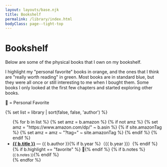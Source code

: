 ```yaml
---
layout: layouts/base.njk
title: Bookshelf
permalink: /library/index.html
bodyClass: page--tight-top
---
```


# Bookshelf
Below are some of the physical books that I own on my bookshelf. 

I highlight my "personal favorite" books in orange, and the ones that I think are "really worth reading" in green. Most books are in standard blue, but they were all once or still interesting to me when I bought them. Some books I only looked at the first few chapters and started exploring other books. 

🌟 = Personal Favorite

{% set list = library | sort(false, false, 'author') %}
<ul class="books">
{% for b in list %}
  {% set amz = b.amazon %}
  {% if not amz %}
    {% set amz = "https://www.amazon.com/dp/" ~ b.asin %}
    {% if site.amazonTag %}
      {% set amz = amz ~ "?tag=" ~ site.amazonTag %}
    {% endif %}
  {% endif %}
  <li class="book{% if b.highlight %} {{ b.highlight }}{% endif %}">
    <strong><a href="{{ amz }}" target="_blank" rel="noopener">{{ b.title }}</a></strong>
    — {{ b.author }}{% if b.year %}（{{ b.year }}）{% endif %}
    {% if b.highlight == "favorite" %} <span aria-label="favorite" title="强烈推荐">🌟</span>{% endif %}
    {% if b.notes %}<br><small>{{ b.notes }}</small>{% endif %}
  </li>
{% endfor %}
</ul>